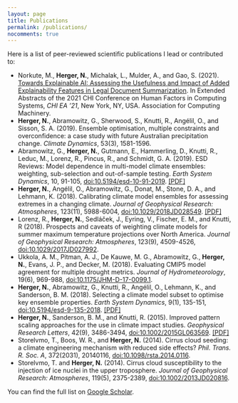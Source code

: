 ```yaml
---
layout: page
title: Publications
permalink: /publications/
nocomments: true
---
```


Here is a list of peer-reviewed scientific publications I lead or contributed to:
* Norkute, M., **Herger, N.**, Michalak, L., Mulder, A., and Gao, S. (2021). [Towards Explainable AI: Assessing the Usefulness and Impact of Added Explainability Features in Legal Document Summarization](https://dl.acm.org/doi/10.1145/3411763.3443441). In Extended Abstracts of the 2021 CHI Conference on Human Factors in Computing Systems, *CHI EA ’21*, New York, NY, USA. Association for Computing Machinery.
* **Herger, N.**, Abramowitz, G., Sherwood, S., Knutti, R., Angélil, O., and Sisson, S. A. (2019). Ensemble optimisation, multiple constraints and overconfidence: a case study with future Australian precipitation change. *Climate Dynamics*, 53(3), 1581-1596.
* Abramowitz, G., **Herger, N.**, Gutmann, E., Hammerling, D., Knutti, R., Leduc, M., Lorenz, R., Pincus, R., and Schmidt, G. A. (2019). ESD Reviews: Model dependence in multi-model climate ensembles: weighting, sub-selection and out-of-sample testing. *Earth System Dynamics*, 10, 91-105, [doi:10.5194/esd-10-91-2019](https://www.earth-syst-dynam.net/10/91/2019/). [[PDF]](https://github.com/nherger/nherger.github.io/blob/master/documents/AbramowitzESD2019.pdf)
* **Herger, N.**, Angélil, O., Abramowitz, G., Donat, M., Stone, D. A., and Lehmann, K. (2018). Calibrating climate model ensembles for assessing extremes in a changing climate. *Journal of Geophysical Research: Atmospheres*, 123(11), 5988-6004, [doi:10.1029/2018JD028549](https://agupubs.onlinelibrary.wiley.com/doi/abs/10.1029/2018JD028549). [[PDF]](https://github.com/nherger/nherger.github.io/blob/master/documents/HergerJGR2018.pdf)
* Lorenz, R., **Herger, N.**, Sedláček, J., Eyring, V., Fischer, E. M., and Knutti, R (2018). Prospects and caveats of weighting climate models for summer maximum temperature projections over North America. *Journal of Geophysical Research: Atmospheres*, 123(9), 4509-4526, [doi:10.1029/2017JD027992](https://agupubs.onlinelibrary.wiley.com/doi/10.1029/2017JD027992).
* Ukkola, A. M., Pitman, A. J., De Kauwe, M. G., Abramowitz, G., **Herger, N.**, Evans, J. P., and Decker, M. (2018). Evaluating CMIP5 model agreement for multiple drought metrics. *Journal of Hydrometeorology*, 19(6), 969-988, [doi:10.1175/JHM-D-17-0099.1](https://journals.ametsoc.org/doi/abs/10.1175/JHM-D-17-0099.1).
* **Herger, N.**, Abramowitz, G., Knutti, R., Angélil, O., Lehmann, K., and Sanderson, B. M. (2018). Selecting a climate model subset to optimise key ensemble properties. *Earth System Dynamics*, 9(1), 135-151, [doi:10.5194/esd-9-135-2018](https://www.earth-syst-dynam.net/9/135/2018/). [[PDF]](https://github.com/nherger/nherger.github.io/blob/master/documents/HergerESD2018.pdf)
* **Herger, N.**, Sanderson, B. M., and Knutti, R. (2015). Improved pattern scaling approaches for the use in climate impact studies. *Geophysical Research Letters*, 42(9), 3486-3494, [doi:10.1002/2015GL063569](https://agupubs.onlinelibrary.wiley.com/doi/full/10.1002/2015GL063569). [[PDF]](https://github.com/nherger/nherger.github.io/blob/master/documents/HergerGRL2015.pdf)
* Storelvmo, T., Boos, W. R., and **Herger, N.** (2014). Cirrus cloud seeding: a climate engineering mechanism with reduced side effects? *Phil. Trans. R. Soc. A*, 372(2031), 20140116, [doi:10.1098/rsta.2014.0116](http://rsta.royalsocietypublishing.org/content/372/2031/20140116).
* Storelvmo, T. and **Herger, N.** (2014). Cirrus cloud susceptibility to the injection of ice nuclei in the upper troposphere. *Journal of Geophysical Research: Atmospheres*, 119(5), 2375-2389, [doi:10.1002/2013JD020816](https://agupubs.onlinelibrary.wiley.com/doi/abs/10.1002/2013JD020816).


You can find the full list on <a href="https://scholar.google.com.au/citations?user=pY9LckMAAAAJ&hl=en" target="_blank">Google Scholar</a>.
